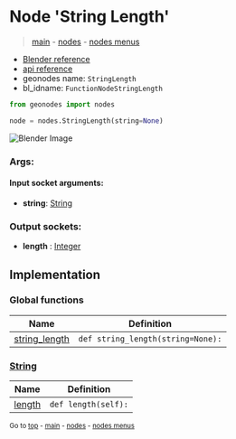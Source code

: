 # Node 'String Length'

> [main](../structure.md) - [nodes](nodes.md) - [nodes menus](nodes_menus.md)

- [Blender reference](https://docs.blender.org/manual/en/latest/modeling/geometry_nodes/text/string_length.html)
- [api reference](https://docs.blender.org/api/current/bpy.types.FunctionNodeStringLength.html)
- geonodes name: `StringLength`
- bl_idname: `FunctionNodeStringLength`

```python
from geonodes import nodes

node = nodes.StringLength(string=None)
```

![Blender Image](https://docs.blender.org/manual/en/latest/_images/node-types_FunctionNodeStringLength.webp)

### Args:

#### Input socket arguments:

- **string**: [String](String.md)

### Output sockets:

- **length** : [Integer](Integer.md)

## Implementation

### Global functions

| Name | Definition |
|------|------------|
 | [string_length](A.md#string_length) | `def string_length(string=None):` |

### [String](String.md)

| Name | Definition |
|------|------------|
 | [length](String.md#length-property) | `def length(self):` |

<sub>Go to [top](#node-String-Length) - [main](../structure.md) - [nodes](nodes.md) - [nodes menus](nodes_menus.md)</sub>

